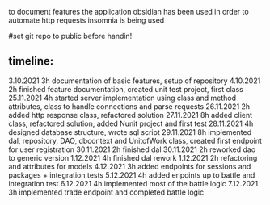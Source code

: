 to document features the application obsidian has been used
in order to automate http requests insomnia is being used

#set git repo to public before handin!

## timeline:
3.10.2021 3h documentation of basic features, setup of repository
4.10.2021 2h finished feature documentation, created unit test project, first class
25.11.2021 4h started server implementation using class and method attributes, class to handle connections and parse requests
26.11.2021 2h added http response class, refactored solution
27.11.2021 8h added client class, refactored solution, added Nunit project and first test
28.11.2021 4h designed database structure, wrote sql script
29.11.2021 8h implemented dal, repository, DAO, dbcontext and UnitofWork class, created first endpoint for user registration
30.11.2021 2h finished dal
30.11.2021 2h reworked dao to generic version
1.12.2021 4h finished dal rework
1.12.2021 2h refactoring and attributes for models
4.12.2021 3h added endpoints for sessions and packages + integration tests
5.12.2021 4h added enpoints up to battle and integration test
6.12.2021 4h implemented most of the battle logic
7.12.2021 3h implemented trade endpoint and completed battle logic
